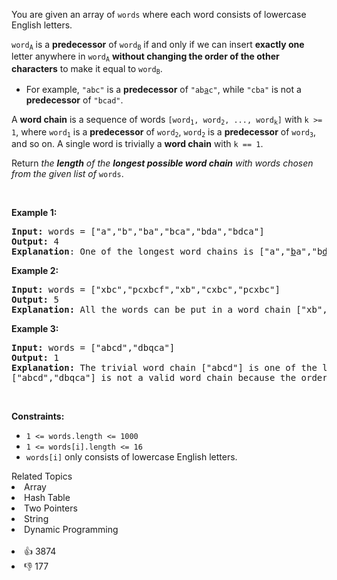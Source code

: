 <p>You are given an array of <code>words</code> where each word consists of lowercase English letters.</p>

<p><code>word<sub>A</sub></code> is a <strong>predecessor</strong> of <code>word<sub>B</sub></code> if and only if we can insert <strong>exactly one</strong> letter anywhere in <code>word<sub>A</sub></code> <strong>without changing the order of the other characters</strong> to make it equal to <code>word<sub>B</sub></code>.</p>

<ul>
	<li>For example, <code>&quot;abc&quot;</code> is a <strong>predecessor</strong> of <code>&quot;ab<u>a</u>c&quot;</code>, while <code>&quot;cba&quot;</code> is not a <strong>predecessor</strong> of <code>&quot;bcad&quot;</code>.</li>
</ul>

<p>A <strong>word chain</strong><em> </em>is a sequence of words <code>[word<sub>1</sub>, word<sub>2</sub>, ..., word<sub>k</sub>]</code> with <code>k &gt;= 1</code>, where <code>word<sub>1</sub></code> is a <strong>predecessor</strong> of <code>word<sub>2</sub></code>, <code>word<sub>2</sub></code> is a <strong>predecessor</strong> of <code>word<sub>3</sub></code>, and so on. A single word is trivially a <strong>word chain</strong> with <code>k == 1</code>.</p>

<p>Return <em>the <strong>length</strong> of the <strong>longest possible word chain</strong> with words chosen from the given list of </em><code>words</code>.</p>

<p>&nbsp;</p>
<p><strong>Example 1:</strong></p>

<pre>
<strong>Input:</strong> words = [&quot;a&quot;,&quot;b&quot;,&quot;ba&quot;,&quot;bca&quot;,&quot;bda&quot;,&quot;bdca&quot;]
<strong>Output:</strong> 4
<strong>Explanation</strong>: One of the longest word chains is [&quot;a&quot;,&quot;<u>b</u>a&quot;,&quot;b<u>d</u>a&quot;,&quot;bd<u>c</u>a&quot;].
</pre>

<p><strong>Example 2:</strong></p>

<pre>
<strong>Input:</strong> words = [&quot;xbc&quot;,&quot;pcxbcf&quot;,&quot;xb&quot;,&quot;cxbc&quot;,&quot;pcxbc&quot;]
<strong>Output:</strong> 5
<strong>Explanation:</strong> All the words can be put in a word chain [&quot;xb&quot;, &quot;xb<u>c</u>&quot;, &quot;<u>c</u>xbc&quot;, &quot;<u>p</u>cxbc&quot;, &quot;pcxbc<u>f</u>&quot;].
</pre>

<p><strong>Example 3:</strong></p>

<pre>
<strong>Input:</strong> words = [&quot;abcd&quot;,&quot;dbqca&quot;]
<strong>Output:</strong> 1
<strong>Explanation:</strong> The trivial word chain [&quot;abcd&quot;] is one of the longest word chains.
[&quot;abcd&quot;,&quot;dbqca&quot;] is not a valid word chain because the ordering of the letters is changed.
</pre>

<p>&nbsp;</p>
<p><strong>Constraints:</strong></p>

<ul>
	<li><code>1 &lt;= words.length &lt;= 1000</code></li>
	<li><code>1 &lt;= words[i].length &lt;= 16</code></li>
	<li><code>words[i]</code> only consists of lowercase English letters.</li>
</ul>
<div><div>Related Topics</div><div><li>Array</li><li>Hash Table</li><li>Two Pointers</li><li>String</li><li>Dynamic Programming</li></div></div><br><div><li>👍 3874</li><li>👎 177</li></div>